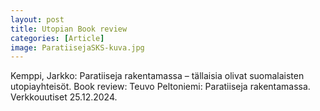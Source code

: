 ```yaml
---
layout: post
title: Utopian Book review
categories: [Article]
image: ParatiisejaSKS-kuva.jpg
---
```

Kemppi, Jarkko: Paratiiseja rakentamassa – tällaisia olivat suomalaisten utopiayhteisöt. Book review: Teuvo Peltoniemi: Paratiiseja rakentamassa.  Verkkouutiset 25.12.2024.
